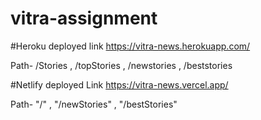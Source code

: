 # vitra-assignment

#Heroku deployed link
https://vitra-news.herokuapp.com/

Path- /Stories  , /topStories , /newstories , /beststories

#Netlify deployed Link
https://vitra-news.vercel.app/

Path- "/" , "/newStories" , "/bestStories"

